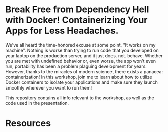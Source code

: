 # Break Free from Dependency Hell with Docker! Containerizing Your Apps for Less Headaches. 

We've all heard the time-honored excuse at some point,
"It works on my machine".
Nothing is worse than trying to run code that you developed on your laptop on the production server, 
and it just does. not. behave. Whether you are met with undefined
behavior or, even worse, the app won't even run, 
portability has been a problem plaguing development for years.
 However, thanks to the miracles of 
modern science, there exists a panacea: containerization! 
In this workshop, join me to learn about how to utilize Docker
containers to isolate your applications and make sure they launch smoothly wherever you want to run them!

This repository contains all info relevant to the workshop, as well as the code used in the presentation.

# Resources
